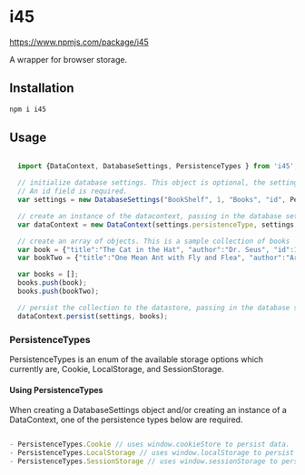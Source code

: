 # i45

https://www.npmjs.com/package/i45

A wrapper for browser storage.

## Installation

``` javascript
npm i i45

```

## Usage

``` javascript

  import {DataContext, DatabaseSettings, PersistenceTypes } from 'i45';

  // initialize database settings. This object is optional, the settings can be passed as strings.
  // An id field is required.
  var settings = new DatabaseSettings("BookShelf", 1, "Books", "id", PersistenceTypes.LocalStorage);

  // create an instance of the datacontext, passing in the database settings. For Cookie storage, tableName/objectStoreName is used as the cookie name.
  var dataContext = new DataContext(settings.persistenceType, settings.databaseName, settings.databaseVersion, settings.objectStoreName, settings.keyPathField);

  // create an array of objects. This is a sample collection of books
  var book = {"title":"The Cat in the Hat", "author":"Dr. Seus", "id":123456};
  var bookTwo = {"title":"One Mean Ant with Fly and Flea", "author":"Arthur Yorinks", "id":123457};

  var books = [];
  books.push(book);
  books.push(bookTwo);

  // persist the collection to the datastore, passing in the database settings and the collection.
  dataContext.persist(settings, books);

  ```

### PersistenceTypes

PersistenceTypes is an enum of the available storage options which currently are, Cookie, LocalStorage, and SessionStorage.

#### Using PersistenceTypes

When creating a DatabaseSettings object and/or creating an instance of a DataContext, one of the persistence types below are required.

``` javascript

- PersistenceTypes.Cookie // uses window.cookieStore to persist data.
- PersistenceTypes.LocalStorage // uses window.localStorage to persist data.
- PersistenceTypes.SessionStorage // uses window.sessionStorage to persist data.

